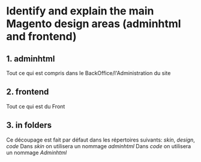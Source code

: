 # Identify and explain the main Magento design areas (adminhtml and frontend)

## 1. adminhtml

Tout ce qui est compris dans le BackOffice/l'Administration du site


## 2. frontend

Tout ce qui est du Front

## 3. in folders

Ce découpage est fait par défaut dans les répertoires suivants: *skin*, *design*, *code*
Dans *skin* on utilisera un nommage *adminhtml*
Dans *code* on utilisera un nommage *Adminhtml*
